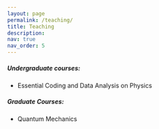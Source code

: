 ```yaml
---
layout: page
permalink: /teaching/
title: Teaching
description:
nav: true
nav_order: 5
---
```


##### Undergraduate courses:
* Essential Coding and Data Analysis on Physics

##### Graduate Courses:
* Quantum Mechanics
